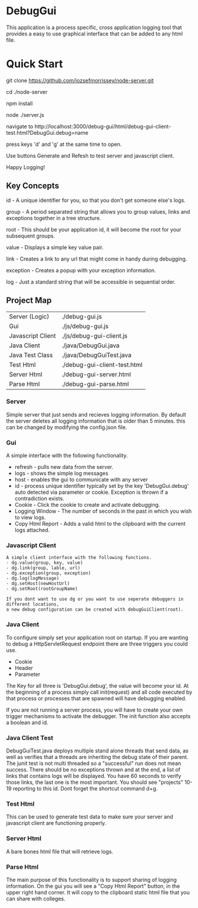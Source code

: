 # DebugGui

This application is a process specific, cross application logging tool that
provides a easy to use graphical interface that can be added to any html file.

# Quick Start
  git clone https://github.com/jozsefmorrissey/node-server.git

  cd ./node-server

  npm install

  node ./server.js

  navigate to http://localhost:3000/debug-gui/html/debug-gui-client-test.html?DebugGui.debug=name

  press keys 'd' and 'g' at the same time to open.

  Use buttons Generate and Refesh to test server and javascript client.

  Happy Logging!

## Key Concepts
  id - A unique identifier for you, so that you don't get someone else's logs.

  group - A period separated string that allows you to group values, links
  and exceptions together in a tree structure.

  root - This should be your application id, it will become the root for your
  subsequent groups.

  value - Displays a simple key value pair.

  link - Creates a link to any url that might come in handy during debugging.

  exception - Creates a popup with your exception information.

  log - Just a standard string that will be accessible in sequential order.

## Project Map
  <table>
    <tr><td>Server (Logic)</td><td>./debug-gui.js</td></tr>
    <tr><td>Gui</td><td>./js/debug-gui.js</td></tr>
    <tr><td>Javascript Client</td><td>./js/debug-gui-client.js</td></tr>
    <tr><td>Java Client</td><td>./java/DebugGui.java</td></tr>
    <tr><td>Java Test Class</td><td>./java/DebugGuiTest.java</td></tr>
    <tr><td>Test Html</td><td>./debug-gui-client-test.html</td></tr>
    <tr><td>Server Html</td><td>./debug-gui-server.html</td></tr>
    <tr><td>Parse Html</td><td>./debug-gui-parse.html</td></tr>
  </table>

### Server
  Simple server that just sends and recieves logging information. By default
  the server deletes all logging information that is older than 5 minutes.
  this can be changed by modifying the config.json file.

### Gui
 A simple interface with the following functionality.
  - refresh - pulls new data from the server.
  - logs - shows the simple log messages
  - host - enables the gui to communicate with any server
  - id - process unique identifier typically set by the key 'DebugGui.debug'
    auto detected via parameter or cookie. Exception is thrown if a contradiction exists.
  - Cookie - Click the cookie to create and activate debugging.
  - Logging Window - The number of seconds in the past in which you wish to view logs.
  - Copy Html Report - Adds a valid html to the clipboard with the current
    logs attached.

### Javascript Client
    A simple client interface with the following functions.
    - dg.value(group, key, value)
    - dg.link(group, lable, url)
    - dg.exception(group, exception)
    - dg.log(logMessage)
    - dg.setHost(newHostUrl)
    - dg.setRoot(rootGroupName)

    If you dont want to use dg or you want to use seperate debuggers in different locations,
    a new debug configuration can be created with debugGuiClient(root).

### Java Client
  To configure simply set your application root on startup. If you are wanting
  to debug a HttpServletRequest endpoint there are three triggers you could use.
  - Cookie
  - Header
  - Parameter

  The Key for all three is 'DebugGui.debug', the value will become your id. At the
  beginning of a process simply call init(request) and all code executed by that
  process or processes that are spawned will have debugging enabled.

  If you are not running a server process, you will have to create your own
  trigger mechanisms to activate the debugger. The init function also accepts
  a boolean and id.

### Java Client Test
  DebugGuiTest.java deploys multiple stand alone threads that send data, as well as verifies that
  a threads are inheriting the debug state of their parent. The junit test is not multi threaded
  so a "successful" run does not mean success. There should be no exceptions thrown and at
  the end, a list of links that contains logs will be displayed. You have 60 seconds to verify
  those links, the last one is the most important. You should see "projects" 10-19 reporting
  to this id. Dont forget the shortcut command d+g.


### Test Html
  This can be used to generate test data to make sure your server and javascript
  client are functioning properly.

### Server Html
  A bare bones html file that will retrieve logs.

### Parse Html
  The main purpose of this functionality is to support sharing of logging
  information. On the gui you will see a "Copy Html Report" button, in the upper
  right hand corner. It will copy to the clipboard static html file that you can share with
  colleges.
